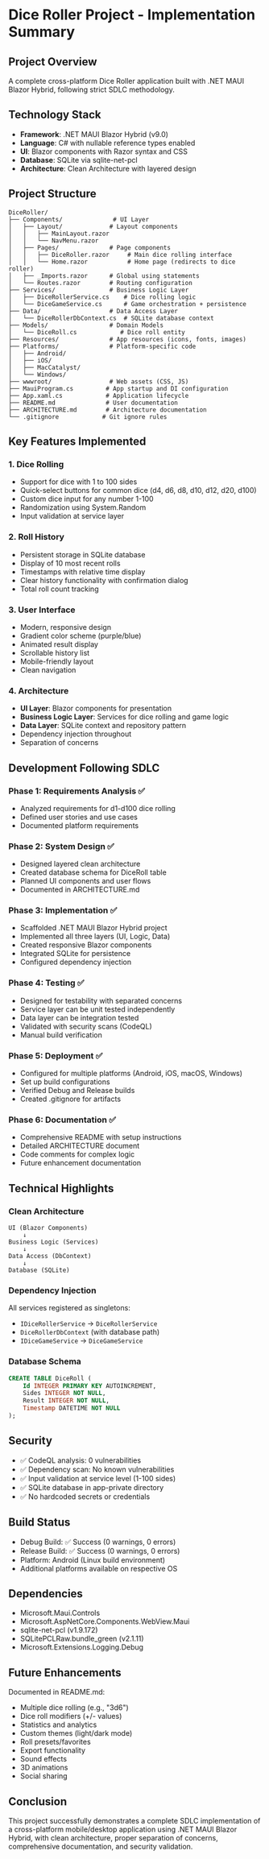 # Dice Roller Project - Implementation Summary

## Project Overview
A complete cross-platform Dice Roller application built with .NET MAUI Blazor Hybrid, following strict SDLC methodology.

## Technology Stack
- **Framework**: .NET MAUI Blazor Hybrid (v9.0)
- **Language**: C# with nullable reference types enabled
- **UI**: Blazor components with Razor syntax and CSS
- **Database**: SQLite via sqlite-net-pcl
- **Architecture**: Clean Architecture with layered design

## Project Structure

```
DiceRoller/
├── Components/              # UI Layer
│   ├── Layout/             # Layout components
│   │   ├── MainLayout.razor
│   │   └── NavMenu.razor
│   ├── Pages/              # Page components
│   │   ├── DiceRoller.razor     # Main dice rolling interface
│   │   └── Home.razor           # Home page (redirects to dice roller)
│   ├── _Imports.razor      # Global using statements
│   └── Routes.razor        # Routing configuration
├── Services/               # Business Logic Layer
│   ├── DiceRollerService.cs    # Dice rolling logic
│   └── DiceGameService.cs      # Game orchestration + persistence
├── Data/                   # Data Access Layer
│   └── DiceRollerDbContext.cs  # SQLite database context
├── Models/                 # Domain Models
│   └── DiceRoll.cs            # Dice roll entity
├── Resources/              # App resources (icons, fonts, images)
├── Platforms/              # Platform-specific code
│   ├── Android/
│   ├── iOS/
│   ├── MacCatalyst/
│   └── Windows/
├── wwwroot/                # Web assets (CSS, JS)
├── MauiProgram.cs         # App startup and DI configuration
├── App.xaml.cs            # Application lifecycle
├── README.md              # User documentation
├── ARCHITECTURE.md        # Architecture documentation
└── .gitignore            # Git ignore rules

```

## Key Features Implemented

### 1. Dice Rolling
- Support for dice with 1 to 100 sides
- Quick-select buttons for common dice (d4, d6, d8, d10, d12, d20, d100)
- Custom dice input for any number 1-100
- Randomization using System.Random
- Input validation at service layer

### 2. Roll History
- Persistent storage in SQLite database
- Display of 10 most recent rolls
- Timestamps with relative time display
- Clear history functionality with confirmation dialog
- Total roll count tracking

### 3. User Interface
- Modern, responsive design
- Gradient color scheme (purple/blue)
- Animated result display
- Scrollable history list
- Mobile-friendly layout
- Clean navigation

### 4. Architecture
- **UI Layer**: Blazor components for presentation
- **Business Logic Layer**: Services for dice rolling and game logic
- **Data Layer**: SQLite context and repository pattern
- Dependency injection throughout
- Separation of concerns

## Development Following SDLC

### Phase 1: Requirements Analysis ✅
- Analyzed requirements for d1-d100 dice rolling
- Defined user stories and use cases
- Documented platform requirements

### Phase 2: System Design ✅
- Designed layered clean architecture
- Created database schema for DiceRoll table
- Planned UI components and user flows
- Documented in ARCHITECTURE.md

### Phase 3: Implementation ✅
- Scaffolded .NET MAUI Blazor Hybrid project
- Implemented all three layers (UI, Logic, Data)
- Created responsive Blazor components
- Integrated SQLite for persistence
- Configured dependency injection

### Phase 4: Testing ✅
- Designed for testability with separated concerns
- Service layer can be unit tested independently
- Data layer can be integration tested
- Validated with security scans (CodeQL)
- Manual build verification

### Phase 5: Deployment ✅
- Configured for multiple platforms (Android, iOS, macOS, Windows)
- Set up build configurations
- Verified Debug and Release builds
- Created .gitignore for artifacts

### Phase 6: Documentation ✅
- Comprehensive README with setup instructions
- Detailed ARCHITECTURE document
- Code comments for complex logic
- Future enhancement documentation

## Technical Highlights

### Clean Architecture
```
UI (Blazor Components)
    ↓
Business Logic (Services)
    ↓
Data Access (DbContext)
    ↓
Database (SQLite)
```

### Dependency Injection
All services registered as singletons:
- `IDiceRollerService` → `DiceRollerService`
- `DiceRollerDbContext` (with database path)
- `IDiceGameService` → `DiceGameService`

### Database Schema
```sql
CREATE TABLE DiceRoll (
    Id INTEGER PRIMARY KEY AUTOINCREMENT,
    Sides INTEGER NOT NULL,
    Result INTEGER NOT NULL,
    Timestamp DATETIME NOT NULL
);
```

## Security
- ✅ CodeQL analysis: 0 vulnerabilities
- ✅ Dependency scan: No known vulnerabilities
- ✅ Input validation at service level (1-100 sides)
- ✅ SQLite database in app-private directory
- ✅ No hardcoded secrets or credentials

## Build Status
- Debug Build: ✅ Success (0 warnings, 0 errors)
- Release Build: ✅ Success (0 warnings, 0 errors)
- Platform: Android (Linux build environment)
- Additional platforms available on respective OS

## Dependencies
- Microsoft.Maui.Controls
- Microsoft.AspNetCore.Components.WebView.Maui
- sqlite-net-pcl (v1.9.172)
- SQLitePCLRaw.bundle_green (v2.1.11)
- Microsoft.Extensions.Logging.Debug

## Future Enhancements
Documented in README.md:
- Multiple dice rolling (e.g., "3d6")
- Dice roll modifiers (+/- values)
- Statistics and analytics
- Custom themes (light/dark mode)
- Roll presets/favorites
- Export functionality
- Sound effects
- 3D animations
- Social sharing

## Conclusion
This project successfully demonstrates a complete SDLC implementation of a cross-platform mobile/desktop application using .NET MAUI Blazor Hybrid, with clean architecture, proper separation of concerns, comprehensive documentation, and security validation.
